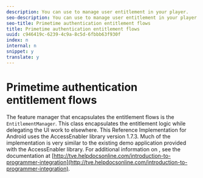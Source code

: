 ```yaml
---
description: You can use to manage user entitlement in your player.
seo-description: You can use to manage user entitlement in your player.
seo-title: Primetime authentication entitlement flows
title: Primetime authentication entitlement flows
uuid: c946419c-6239-4c9a-8c5d-6fbbb63f930f
index: n
internal: n
snippet: y
translate: y
---
```


# Primetime authentication entitlement flows

The feature manager that encapsulates the  entitlement flows is the `EntitlementManager`. This class encapsulates the entitlement logic while delegating the UI work to elsewhere. 
This Reference Implementation for Android uses the  AccessEnabler library version 1.7.3. Much of the implementation is very similar to the existing demo application provided with the AccessEnabler library. 
For additional information on , see the documentation at [http://tve.helpdocsonline.com/introduction-to-programmer-integration](http://tve.helpdocsonline.com/introduction-to-programmer-integration). 
